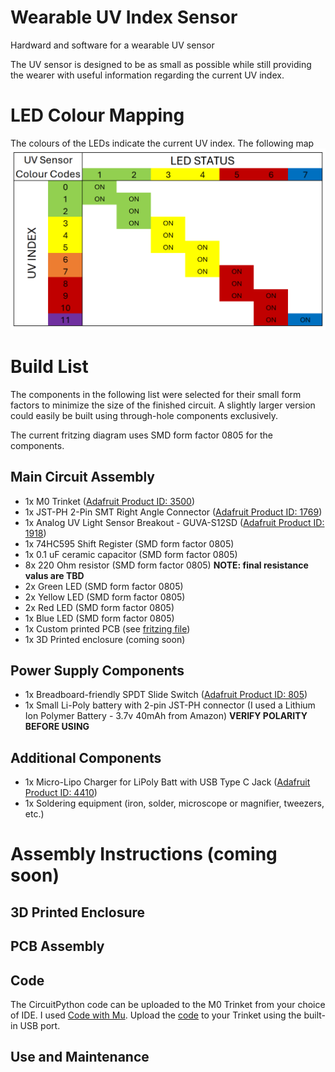 # Wearable UV Index Sensor
Hardward and software for a wearable UV sensor

The UV sensor is designed to be as small as possible while still providing the wearer with useful information regarding the current UV index. 



# LED Colour Mapping
The colours of the LEDs indicate the current UV index. The following map 
![indicators](./Planning/UV_colour_codes.png)

# Build List
The components in the following list were selected for their small form factors to minimize the size of the finished circuit. A slightly larger version could easily be built using through-hole components exclusively. 

The current fritzing diagram uses SMD form factor 0805 for the components.

## Main Circuit Assembly
* 1x M0 Trinket ([Adafruit Product ID: 3500](https://www.adafruit.com/product/3500))
* 1x JST-PH 2-Pin SMT Right Angle Connector ([Adafruit Product ID: 1769](https://www.adafruit.com/product/1769))
* 1x Analog UV Light Sensor Breakout - GUVA-S12SD ([Adafruit Product ID: 1918](https://www.adafruit.com/product/1918))
* 1x 74HC595 Shift Register (SMD form factor 0805)
* 1x 0.1 uF ceramic capacitor (SMD form factor 0805)
* 8x 220 Ohm resistor (SMD form factor 0805) **NOTE: final resistance valus are TBD**
* 2x Green LED (SMD form factor 0805)
* 2x Yellow LED (SMD form factor 0805)
* 2x Red LED (SMD form factor 0805)
* 1x Blue LED (SMD form factor 0805)
* 1x Custom printed PCB (see [fritzing file](./Fritzing/UV_sensor_diagrams.fzz))
* 1x 3D Printed enclosure (coming soon)

## Power Supply Components
* 1x Breadboard-friendly SPDT Slide Switch ([Adafruit Product ID: 805](https://www.adafruit.com/product/805))
* 1x Small Li-Poly battery with 2-pin JST-PH connector (I used a Lithium Ion Polymer Battery - 3.7v 40mAh from Amazon) **VERIFY POLARITY BEFORE USING**

## Additional Components
* 1x Micro-Lipo Charger for LiPoly Batt with USB Type C Jack ([Adafruit Product ID: 4410](https://www.adafruit.com/product/4410))
* 1x Soldering equipment (iron, solder, microscope or magnifier, tweezers, etc.)

# Assembly Instructions (coming soon)
## 3D Printed Enclosure

## PCB Assembly

## Code
The CircuitPython code can be uploaded to the M0 Trinket from your choice of IDE. I used [Code with Mu](https://codewith.mu/). Upload the [code](./CircuitPython/uv_sensor_code.py) to your Trinket using the built-in USB port.

## Use and Maintenance

